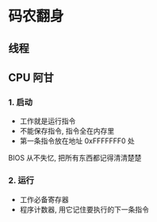 # 码农翻身

## 线程

## CPU 阿甘

### 1. 启动

- 工作就是运行指令
- 不能保存指令, 指令全在内存里
- 第一条指令放在地址 0xFFFFFFF0 处

BIOS 从不失忆, 把所有东西都记得清清楚楚

### 2. 运行

- 工作必备寄存器
- 程序计数器, 用它记住要执行的下一条指令
